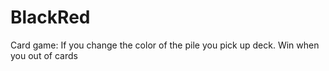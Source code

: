 # BlackRed
Card game: If you change the color of the pile you pick up deck. Win when you out of cards
